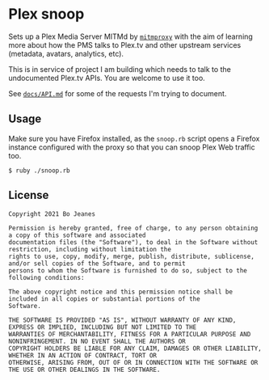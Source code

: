 # Plex snoop

Sets up a Plex Media Server MITMd by [`mitmproxy`](https://mitmproxy.org/) with the aim of learning more about how the
PMS talks to Plex.tv and other upstream services (metadata, avatars, analytics, etc).

This is in service of project I am building which needs to talk to the undocumented Plex.tv APIs. You are welcome to
use it too.

See [`docs/API.md`](docs/API.md) for some of the requests I'm trying to document.

## Usage

Make sure you have Firefox installed, as the `snoop.rb` script opens a Firefox instance configured with the proxy so
that you can snoop Plex Web traffic too.

``` sh-session
$ ruby ./snoop.rb
```

## License

```
Copyright 2021 Bo Jeanes

Permission is hereby granted, free of charge, to any person obtaining a copy of this software and associated
documentation files (the "Software"), to deal in the Software without restriction, including without limitation the
rights to use, copy, modify, merge, publish, distribute, sublicense, and/or sell copies of the Software, and to permit
persons to whom the Software is furnished to do so, subject to the following conditions:

The above copyright notice and this permission notice shall be included in all copies or substantial portions of the
Software.

THE SOFTWARE IS PROVIDED "AS IS", WITHOUT WARRANTY OF ANY KIND, EXPRESS OR IMPLIED, INCLUDING BUT NOT LIMITED TO THE
WARRANTIES OF MERCHANTABILITY, FITNESS FOR A PARTICULAR PURPOSE AND NONINFRINGEMENT. IN NO EVENT SHALL THE AUTHORS OR
COPYRIGHT HOLDERS BE LIABLE FOR ANY CLAIM, DAMAGES OR OTHER LIABILITY, WHETHER IN AN ACTION OF CONTRACT, TORT OR
OTHERWISE, ARISING FROM, OUT OF OR IN CONNECTION WITH THE SOFTWARE OR THE USE OR OTHER DEALINGS IN THE SOFTWARE.
```

